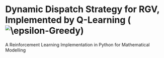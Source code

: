 # Dynamic Dispatch Strategy for RGV, Implemented by Q-Learning (<img src="https://latex.codecogs.com/gif.latex?\inline&space;\epsilon-Greedy" title="\epsilon-Greedy" />)
A Reinforcement Learning Implementation in Python for Mathematical Modelling
